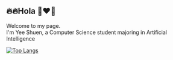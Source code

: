 ## 🔥🔥Hola 👋❤️‍🔥

<!--
**yeeshuen-c/yeeshuen-c** is a ✨ _special_ ✨ repository because its `README.md` (this file) appears on your GitHub profile.

Here are some ideas to get you started:

- 🔭 I’m currently looking for internship starting from Feb 2024
- 🌱 I’m Computer Science student majoring in Artificial Intelligence
- 💬 Ask me about ...
- 📫 How to reach me: ...
- 😄 Pronouns: ...
- ⚡ Fun fact: ...
-->

Welcome to my page. <br>
I'm Yee Shuen, a Computer Science student majoring in Artificial Intelligence

[![Top Langs](https://github-readme-stats.vercel.app/api/top-langs/?username=anuraghazra&layout=compact)](https://github.com/anuraghazra/github-readme-stats)
